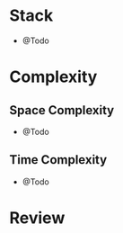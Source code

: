 # Stack
- @Todo
  
# Complexity

## Space Complexity
- @Todo

## Time Complexity
- @Todo

# Review

